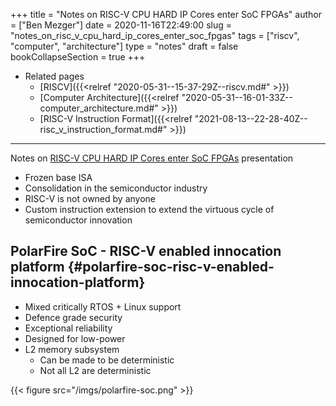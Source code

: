 +++
title = "Notes on RISC-V CPU HARD IP Cores enter SoC FPGAs"
author = ["Ben Mezger"]
date = 2020-11-16T22:49:00
slug = "notes_on_risc_v_cpu_hard_ip_cores_enter_soc_fpgas"
tags = ["riscv", "computer", "architecture"]
type = "notes"
draft = false
bookCollapseSection = true
+++

-   Related pages
    -   [RISCV]({{<relref "2020-05-31--15-37-29Z--riscv.md#" >}})
    -   [Computer Architecture]({{<relref "2020-05-31--16-01-33Z--computer_architecture.md#" >}})
    -   [RISC-V Instruction Format]({{<relref "2021-08-13--22-28-40Z--risc_v_instruction_format.md#" >}})

---

Notes on [RISC-V CPU HARD IP Cores enter SoC FPGAs](https://ieeechicago.org/event/ieee-chicago-rockford-consultants-network-risc-v-cpu-hard-ip-cores-enter-soc-fpgas-virtual-meeting/) presentation

-   Frozen base ISA
-   Consolidation in the semiconductor industry
-   RISC-V is not owned by anyone
-   Custom instruction extension to extend the virtuous cycle of semiconductor
    innovation


## PolarFire SoC - RISC-V enabled innocation platform {#polarfire-soc-risc-v-enabled-innocation-platform}

-   Mixed critically RTOS + Linux support
-   Defence grade security
-   Exceptional reliability
-   Designed for low-power
-   L2 memory subsystem
    -   Can be made to be deterministic
    -   Not all L2 are deterministic

{{< figure src="/imgs/polarfire-soc.png" >}}
